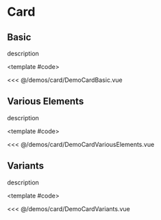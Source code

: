 # Card

<!-- 👉 Basic -->
<Demo>

## Basic

description

<DemoCardBasic />

<template #code>

<<< @/demos/card/DemoCardBasic.vue

</template>

</Demo>

<!-- 👉 Various Elements -->
<Demo>

## Various Elements

description

<DemoCardVariousElements />

<template #code>

<<< @/demos/card/DemoCardVariousElements.vue

</template>

</Demo>

<!-- 👉 Variants -->
<Demo>

## Variants

description

<DemoCardVariants />

<template #code>

<<< @/demos/card/DemoCardVariants.vue

</template>

</Demo>

